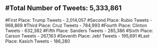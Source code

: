 #Total Number of Tweets: 5,333,861 
---
#First Place: Trump Tweets - 2,014,057
#Second Place: Rubio Tweets - 968,869
#Third Place: Cruz Tweets - 784,993
#Fourth Place: Clinton Tweets - 632,382
#Fifth Place: Sanders Tweets - 285,386
#Sixth Place: Carson Tweets - 267,163
#Seventh Place: Jeb! Tweets - 195,691
#Last Place: Kasich Tweets - 186,280
